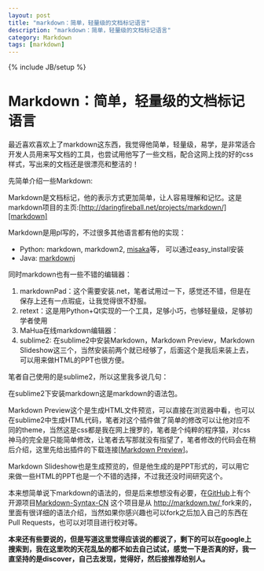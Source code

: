 ```yaml
---
layout: post
title: "markdown：简单，轻量级的文档标记语言"
description: "markdown：简单，轻量级的文档标记语言"
category: Markdown
tags: [markdown]
---
```

{% include JB/setup %}


Markdown：简单，轻量级的文档标记语言
====================================


最近喜欢喜欢上了markdown这东西，我觉得他简单，轻量级，易学，是非常适合开发人员用来写文档的工具，也尝试用他写了一些文档，配合这网上找的好的css样式，写出来的文档还是很漂亮和整洁的！

先简单介绍一些Markdown:

Markdown是文档标记，他的表示方式更加简单，让人容易理解和记忆。这是markdown项目的主页:[http://daringfireball.net/projects/markdown/][markdown]


Markdown是用pl写的，不过很多其他语言都有他的实现：

* Python: markdown, markdown2, [misaka](http://misaka.61924.nl/)等， 可以通过easy_install安装
* Java: [markdownj](http://code.google.com/p/markdownj/)

 同时markdown也有一些不错的编辑器：

1. markdownPad：这个需要安装.net，笔者试用过一下，感觉还不错，但是在保存上还有一点瑕疵，让我觉得很不舒服。
2. retext：这是用Python+Qt实现的一个工具，足够小巧，也够轻量级，足够初学者使用
3. MaHua在线markdown编辑器：
4. sublime2: 在sublime2中安装Markdown，Markdown Preview，Markdown Slideshow这三个，当然安装前两个就已经够了，后面这个是我后来装上去，可以用来做HTML的PPT也很方便。

笔者自己使用的是sublime2，所以这里我多说几句：

在sublime2下安装markdown这是markdown的语法包。

Markdown Preview这个是生成HTML文件预览，可以直接在浏览器中看，也可以在sublime2中生成HTML代码，笔者对这个插件做了简单的修改可以让他对应不同的theme，当然这是css都是我在网上搜罗的，笔者是个纯粹的程序猿，对css神马的完全是只能简单修改，让笔者去写那就没有指望了，笔者修改的代码会在稍后介绍，这里先给出插件的下载连接[[Markdown Preview](https://docs.google.com/open?id=0B1L569wdo3IkQ19aeFdkWGtMZWc)]。

Markdown Slideshow也是生成预览的，但是他生成的是PPT形式的，可以用它来做一些HTML的PPT也是一个不错的选择，不过我还没时间研究这个。

本来想简单说下markdown的语法的，但是后来想想没有必要，在[GitHub](https://github.com/)上有个开源项目[Markdown-Syntax-CN](https://github.com/riku/Markdown-Syntax-CN) 这个项目是从 [http://markdown.tw/ ][markdowntw]fork来的，里面有很详细的语法介绍，当然如果你感兴趣也可以fork之后加入自己的东西在Pull Requests，也可以对项目进行校对等。

**本来还有些要说的，但是写道这里觉得应该说的都说了，剩下的可以在google上搜索到，我在这里吹的天花乱坠的都不如去自己试试，感觉一下是否真的好，我一直坚持的是discover，自己去发现，觉得好，然后接推荐给别人。**

[markdown]: http://daringfireball.net/projects/markdown/
[markdowntw]: http://markdown.tw/